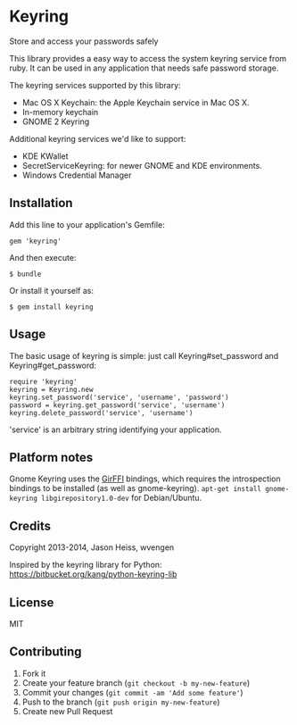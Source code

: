 # Keyring

Store and access your passwords safely

This library provides a easy way to access the system keyring service from ruby.
It can be used in any application that needs safe password storage.

The keyring services supported by this library:
* Mac OS X Keychain: the Apple Keychain service in Mac OS X.
* In-memory keychain
* GNOME 2 Keyring

Additional keyring services we'd like to support:
* KDE KWallet
* SecretServiceKeyring: for newer GNOME and KDE environments.
* Windows Credential Manager

## Installation

Add this line to your application's Gemfile:

    gem 'keyring'

And then execute:

    $ bundle

Or install it yourself as:

    $ gem install keyring

## Usage

The basic usage of keyring is simple: just call Keyring#set_password and
Keyring#get_password:

    require 'keyring'
    keyring = Keyring.new
    keyring.set_password('service', 'username', 'password')
    password = keyring.get_password('service', 'username')
    keyring.delete_password('service', 'username')

'service' is an arbitrary string identifying your application.

## Platform notes

Gnome Keyring uses the [GirFFI](https://github.com/mvz/gir_ffi) bindings, which
requires the introspection bindings to be installed (as well as gnome-keyring).
`apt-get install gnome-keyring libgirepository1.0-dev` for Debian/Ubuntu.

## Credits

Copyright 2013-2014, Jason Heiss, wvengen

Inspired by the keyring library for Python:
https://bitbucket.org/kang/python-keyring-lib

## License

MIT

## Contributing

1. Fork it
2. Create your feature branch (`git checkout -b my-new-feature`)
3. Commit your changes (`git commit -am 'Add some feature'`)
4. Push to the branch (`git push origin my-new-feature`)
5. Create new Pull Request
